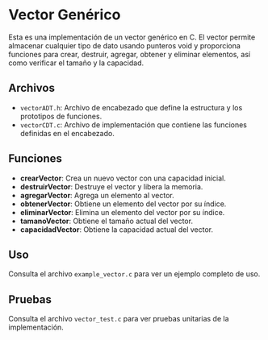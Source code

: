# Vector Genérico

Esta es una implementación de un vector genérico en C. El vector permite almacenar cualquier tipo de dato usando punteros void y proporciona funciones para crear, destruir, agregar, obtener y eliminar elementos, así como verificar el tamaño y la capacidad.

## Archivos

- `vectorADT.h`: Archivo de encabezado que define la estructura y los prototipos de funciones.
- `vectorCDT.c`: Archivo de implementación que contiene las funciones definidas en el encabezado.

## Funciones

- **crearVector**: Crea un nuevo vector con una capacidad inicial.
- **destruirVector**: Destruye el vector y libera la memoria.
- **agregarVector**: Agrega un elemento al vector.
- **obtenerVector**: Obtiene un elemento del vector por su índice.
- **eliminarVector**: Elimina un elemento del vector por su índice.
- **tamanoVector**: Obtiene el tamaño actual del vector.
- **capacidadVector**: Obtiene la capacidad actual del vector.

## Uso

Consulta el archivo `example_vector.c` para ver un ejemplo completo de uso.

## Pruebas

Consulta el archivo `vector_test.c` para ver pruebas unitarias de la implementación.
